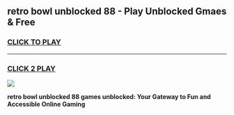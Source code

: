 
## retro bowl unblocked 88 - Play Unblocked Gmaes & Free
<h3>
<a href="https://news.freeplayer.one?title=retro_bowl_unblocked_88&ref=23F">CLICK TO PLAY</a></h3>
<hr>

<h3>
<a href="https://news.freeplayer.one?title=retro_bowl_unblocked_88&ref=23F">CLICK 2 PLAY</a>
  
</h3>

<a href="https://news.freeplayer.one?title=retro_bowl_unblocked_88&ref=23F/"><img src="https://clearcache.store/games.png"></a>


**retro bowl unblocked 88 games unblocked: Your Gateway to Fun and Accessible Online Gaming**
